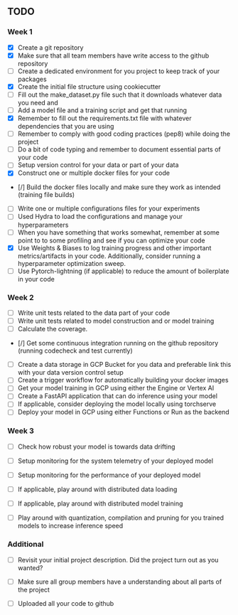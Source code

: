 ## TODO


### Week 1
- [X] Create a git repository
- [X] Make sure that all team members have write access to the github repository
- [ ] Create a dedicated environment for you project to keep track of your packages
- [X] Create the initial file structure using cookiecutter
- [ ] Fill out the make_dataset.py file such that it downloads whatever data you need and
- [ ] Add a model file and a training script and get that running
- [x] Remember to fill out the requirements.txt file with whatever dependencies that you are using
- [ ] Remember to comply with good coding practices (pep8) while doing the project
- [ ] Do a bit of code typing and remember to document essential parts of your code
- [ ] Setup version control for your data or part of your data
- [x] Construct one or multiple docker files for your code
- [/] Build the docker files locally and make sure they work as intended (training file builds)
- [ ] Write one or multiple configurations files for your experiments
- [ ] Used Hydra to load the configurations and manage your hyperparameters
- [ ] When you have something that works somewhat, remember at some point to to some profiling and see if you can optimize your code
- [x] Use Weights & Biases to log training progress and other important metrics/artifacts in your code. Additionally, consider running a hyperparameter optimization sweep.
- [ ] Use Pytorch-lightning (if applicable) to reduce the amount of boilerplate in your code

### Week 2
- [ ] Write unit tests related to the data part of your code
- [ ] Write unit tests related to model construction and or model training
- [ ] Calculate the coverage.
- [/] Get some continuous integration running on the github repository (running codecheck and test currently)
- [ ] Create a data storage in GCP Bucket for you data and preferable link this with your data version control setup
- [ ] Create a trigger workflow for automatically building your docker images
- [ ] Get your model training in GCP using either the Engine or Vertex AI
- [ ] Create a FastAPI application that can do inference using your model
- [ ] If applicable, consider deploying the model locally using torchserve
- [ ] Deploy your model in GCP using either Functions or Run as the backend

### Week 3
- [ ] Check how robust your model is towards data drifting
- [ ] Setup monitoring for the system telemetry of your deployed model
- [ ] Setup monitoring for the performance of your deployed model
- [ ] If applicable, play around with distributed data loading
- [ ] If applicable, play around with distributed model training
- [ ] Play around with quantization, compilation and pruning for you trained models to increase inference speed


### Additional
- [ ] Revisit your initial project description. Did the project turn out as you wanted?
- [ ] Make sure all group members have a understanding about all parts of the project
- [ ] Uploaded all your code to github

